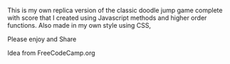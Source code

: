 This is my own replica version of the classic doodle jump game complete with score that I created using Javascript methods and higher order functions. Also made in my own style using CSS,

Please enjoy and Share 

Idea from FreeCodeCamp.org 